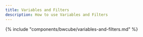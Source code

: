 ```yaml
---
title: Variables and Filters
description: How to use Variables and Filters
---
```



{% include "components/bwcube/variables-and-filters.md" %}
